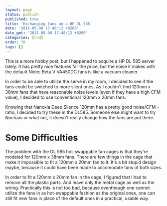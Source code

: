 ```yaml
---
layout: page
status: publish
published: true
title: 'Exchanging fans on a HP DL 585'
date: '2011-05-08 17:48:12 +0200'
date_gmt: '2011-05-08 17:48:12 +0200'
categories: [rnd]
order: 70
tags: []
---
```


This is a more hobby post, but I happened to acquire a HP DL 585 server lately. It has pretty nice features for the price,
but the noise it makes with the default Nidec Beta V VA450DC fans is like a vacuum cleaner.

In order to be able to utilize the serve in my room, I decided to see if the fans could be switched to more silent ones. As I couldn't find 120mm x 38mm
fans that have reasonable noise levels (even if they have a high CFM value), I decided to use conventional 120mm x 20mm fans.

Knowing that Nanoxia Deep Silence 120mm has a pretty good noise/CFM -ratio, I decided to try these in the DL585. Someone else might want to try Noctuas or what not, it doesn't
really change how the fans are put there.

# Some Difficulties

The problem with the DL 585 hot-swappable fan cages is that they're modeled for 120mm x 38mm fans. There are few things in the cage that make it impossible to fit a 120mm x 20mm fan to it. It's a bit stupid design maybe, because
it could have been made to accomodate fans of both sizes.

In order to fit a 120mm x 20mm fan in the cage, I figured that I had to remove all the plastic parts. And leave only the metal cage as well as the wiring.
Practically this is not too bad, because eventhough one cannot utilize the fans in as hot-swappable fashion as the original ones, one can still fit new fans in place of the default ones in a practical, usable way.


